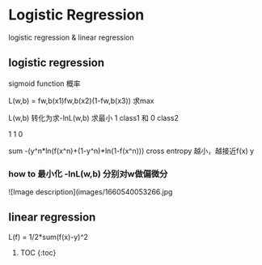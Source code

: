 # Logistic Regression
logistic regression   &   linear regression

## logistic regression 
sigmoid function 概率

L(w,b) = fw,b(x1)fw,b(x2)(1-fw,b(x3)) 求max

L(w,b) 转化为求-lnL(w,b)  求最小   1 class1 和 0 class2

1  1  0

sum -(y^n*ln(f(x^n)+(1-y^n)*ln(1-f(x^n)))   cross entropy  越小，越接近f(x)  y


### how to 最小化  -lnL(w,b)  分别对w做偏微分

![Image description](images/1660540053266.jpg



## linear regression
L(f) = 1/2*sum(f(x)-y)^2

1. TOC
{:toc}
